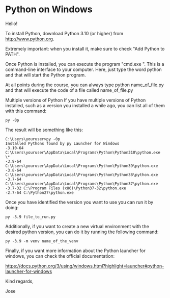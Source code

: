 # Python on Windows

Hello!

To install Python, download Python 3.10 (or higher) from http://www.python.org.

Extremely important: when you install it, make sure to check "Add Python to PATH".

Once Python is installed, you can execute the program "cmd.exe ". This is a command-line interface to your computer. Here, just type the word python and that will start the Python program.

At all points during the course, you can always type python name_of_file.py and that will execute the code of a file called name_of_file.py

Multiple versions of Python
If you have multiple versions of Python installed, such as a version you installed a while ago, you can list all of them with this command:

```
py -0p
```

The result will be something like this:

```
C:\Users\youruser>py -0p
Installed Pythons found by py Launcher for Windows
-3.10-64 C:\Users\youruser\AppData\Local\Programs\Python\Python310\python.exe \*
-3.9-64 C:\Users\youruser\AppData\Local\Programs\Python\Python39\python.exe
-3.8-64 C:\Users\youruser\AppData\Local\Programs\Python\Python38\python.exe
-3.7-64 C:\Users\youruser\AppData\Local\Programs\Python\Python37\python.exe
-3.7-32 C:\Program Files (x86)\Python37-32\python.exe
-2.7-64 C:\Python27\python.exe
```

Once you have identified the version you want to use you can run it by doing:

```
py -3.9 file_to_run.py
```

Additionally, if you want to create a new virtual environment with the desired python version, you can do it by running the following command:

```
py -3.9 -m venv name_of_the_venv
```

Finally, if you want more information about the Python launcher for windows, you can check the official documentation:

https://docs.python.org/3/using/windows.html?highlight=launcher#python-launcher-for-windows

Kind regards,

Jose
